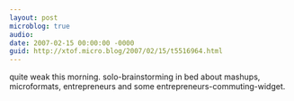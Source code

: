 ```yaml
---
layout: post
microblog: true
audio: 
date: 2007-02-15 00:00:00 -0000
guid: http://xtof.micro.blog/2007/02/15/t5516964.html
---
```

quite weak this morning. solo-brainstorming in bed about mashups, microformats, entrepreneurs and some entrepreneurs-commuting-widget.
